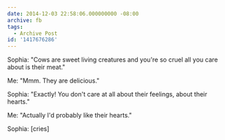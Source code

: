 ```yaml
---
date: 2014-12-03 22:58:06.000000000 -08:00
archive: fb
tags: 
  - Archive Post
id: '1417676286'
---
```


Sophia: "Cows are sweet living creatures and you're so cruel all you care about is their meat."

Me: "Mmm. They are delicious."

Sophia: "Exactly! You don't care at all about their feelings, about their hearts."

Me: "Actually I'd probably like their hearts."

Sophia: [cries]
